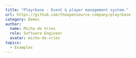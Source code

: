 ```yaml
---
title: "Playrbase - Event & player management system."
url: https://github.com/theopensource-company/playrbase
category: Demos
author:
  name: Micha de Vries
  role: Software Engineer
  avatar: micha-de-vries
topics:
  - Examples
---
```


